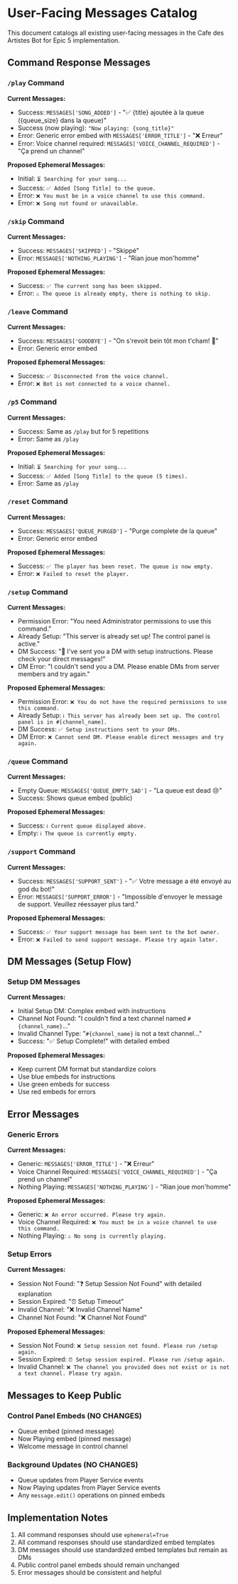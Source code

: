 # User-Facing Messages Catalog

This document catalogs all existing user-facing messages in the Cafe des Artistes Bot for Epic 5 implementation.

## Command Response Messages

### `/play` Command
**Current Messages:**
- Success: `MESSAGES['SONG_ADDED']` - "✅ {title} ajoutée à la queue ({queue_size} dans la queue)"
- Success (now playing): `"Now playing: {song_title}"`
- Error: Generic error embed with `MESSAGES['ERROR_TITLE']` - "❌ Erreur"
- Error: Voice channel required: `MESSAGES['VOICE_CHANNEL_REQUIRED']` - "Ça prend un channel"

**Proposed Ephemeral Messages:**
- Initial: `⏳ Searching for your song...`
- Success: `✅ Added [Song Title] to the queue.`
- Error: `❌ You must be in a voice channel to use this command.`
- Error: `❌ Song not found or unavailable.`

### `/skip` Command
**Current Messages:**
- Success: `MESSAGES['SKIPPED']` - "Skippé"
- Error: `MESSAGES['NOTHING_PLAYING']` - "Rian joue mon'homme"

**Proposed Ephemeral Messages:**
- Success: `✅ The current song has been skipped.`
- Error: `⚠️ The queue is already empty, there is nothing to skip.`

### `/leave` Command
**Current Messages:**
- Success: `MESSAGES['GOODBYE']` - "On s'revoit bein tôt mon t'cham! 👋"
- Error: Generic error embed

**Proposed Ephemeral Messages:**
- Success: `✅ Disconnected from the voice channel.`
- Error: `❌ Bot is not connected to a voice channel.`

### `/p5` Command
**Current Messages:**
- Success: Same as `/play` but for 5 repetitions
- Error: Same as `/play`

**Proposed Ephemeral Messages:**
- Initial: `⏳ Searching for your song...`
- Success: `✅ Added [Song Title] to the queue (5 times).`
- Error: Same as `/play`

### `/reset` Command
**Current Messages:**
- Success: `MESSAGES['QUEUE_PURGED']` - "Purge complete de la queue"
- Error: Generic error embed

**Proposed Ephemeral Messages:**
- Success: `✅ The player has been reset. The queue is now empty.`
- Error: `❌ Failed to reset the player.`

### `/setup` Command
**Current Messages:**
- Permission Error: "You need Administrator permissions to use this command."
- Already Setup: "This server is already set up! The control panel is active."
- DM Success: "📨 I've sent you a DM with setup instructions. Please check your direct messages!"
- DM Error: "I couldn't send you a DM. Please enable DMs from server members and try again."

**Proposed Ephemeral Messages:**
- Permission Error: `❌ You do not have the required permissions to use this command.`
- Already Setup: `ℹ️ This server has already been set up. The control panel is in #[channel_name].`
- DM Success: `✅ Setup instructions sent to your DMs.`
- DM Error: `❌ Cannot send DM. Please enable direct messages and try again.`

### `/queue` Command
**Current Messages:**
- Empty Queue: `MESSAGES['QUEUE_EMPTY_SAD']` - "La queue est dead 😢"
- Success: Shows queue embed (public)

**Proposed Ephemeral Messages:**
- Success: `ℹ️ Current queue displayed above.`
- Empty: `ℹ️ The queue is currently empty.`

### `/support` Command
**Current Messages:**
- Success: `MESSAGES['SUPPORT_SENT']` - "✅ Votre message a été envoyé au god du bot!"
- Error: `MESSAGES['SUPPORT_ERROR']` - "Impossible d'envoyer le message de support. Veuillez réessayer plus tard."

**Proposed Ephemeral Messages:**
- Success: `✅ Your support message has been sent to the bot owner.`
- Error: `❌ Failed to send support message. Please try again later.`

## DM Messages (Setup Flow)

### Setup DM Messages
**Current Messages:**
- Initial Setup DM: Complex embed with instructions
- Channel Not Found: "I couldn't find a text channel named `#{channel_name}`..."
- Invalid Channel Type: "`#{channel_name}` is not a text channel..."
- Success: "✅ Setup Complete!" with detailed embed

**Proposed Ephemeral Messages:**
- Keep current DM format but standardize colors
- Use blue embeds for instructions
- Use green embeds for success
- Use red embeds for errors

## Error Messages

### Generic Errors
**Current Messages:**
- Generic: `MESSAGES['ERROR_TITLE']` - "❌ Erreur"
- Voice Channel Required: `MESSAGES['VOICE_CHANNEL_REQUIRED']` - "Ça prend un channel"
- Nothing Playing: `MESSAGES['NOTHING_PLAYING']` - "Rian joue mon'homme"

**Proposed Ephemeral Messages:**
- Generic: `❌ An error occurred. Please try again.`
- Voice Channel Required: `❌ You must be in a voice channel to use this command.`
- Nothing Playing: `⚠️ No song is currently playing.`

### Setup Errors
**Current Messages:**
- Session Not Found: "❓ Setup Session Not Found" with detailed explanation
- Session Expired: "⏰ Setup Timeout" 
- Invalid Channel: "❌ Invalid Channel Name"
- Channel Not Found: "❌ Channel Not Found"

**Proposed Ephemeral Messages:**
- Session Not Found: `❌ Setup session not found. Please run /setup again.`
- Session Expired: `⏰ Setup session expired. Please run /setup again.`
- Invalid Channel: `❌ The channel you provided does not exist or is not a text channel. Please try again.`

## Messages to Keep Public

### Control Panel Embeds (NO CHANGES)
- Queue embed (pinned message)
- Now Playing embed (pinned message)
- Welcome message in control channel

### Background Updates (NO CHANGES)
- Queue updates from Player Service events
- Now Playing updates from Player Service events
- Any `message.edit()` operations on pinned embeds

## Implementation Notes

1. All command responses should use `ephemeral=True`
2. All command responses should use standardized embed templates
3. DM messages should use standardized embed templates but remain as DMs
4. Public control panel embeds should remain unchanged
5. Error messages should be consistent and helpful